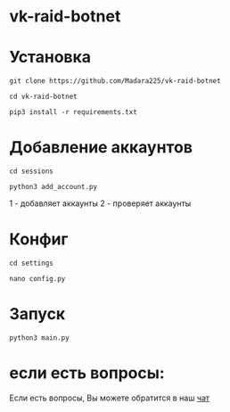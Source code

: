 # vk-raid-botnet

# Установка

`git clone https://github.com/Madara225/vk-raid-botnet`

`cd vk-raid-botnet`

`pip3 install -r requirements.txt`

# Добавление аккаунтов

`cd sessions`

`python3 add_account.py`

1 - добавляет аккаунты
2 - проверяет аккаунты

# Конфиг

`cd settings`

`nano config.py`

# Запуск

`python3 main.py`

# если есть вопросы:

Если есть вопросы, Вы можете обратится в наш [чат](https://t.me/pepe_devs)
